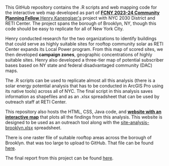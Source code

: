 This GitHub repository contains the .R scripts and web mapping code for the interactive web map developed as part of [**FCNY 2023-24 Community Planning Fellow** Henry Kanengiser's](https://www.fcny.org/fellow/henry-kanengiser/) project with NYC 2030 District and RETI Center. The project spans the borough of Brooklyn, NY, though this code should be easy to replicate for all of New York City.

Henry conducted research for the two organizations to identify buildings that could serve as highly suitable sites for rooftop community solar as RETI Center expands its Local Power program. From this map of scored sites, we then developed **campaign zones**, geographic concentrations of highly suitable sites. Henry also developed a three-tier map of potential subscriber bases based on NY state and federal disadvantaged community (DAC) maps.

The .R scripts can be used to replicate almost all this analysis (there is a solar energy potential analysis that has to be conducted in ArcGIS Pro using its native tools) across all of NYC. The final script in this analysis saves information as shapefiles and as an .xlsx spreadsheet that can be used by outreach staff at RETI Center.

This repository also hosts the HTML, CSS, Java code, and **[website with an interactive map](https://henry-kanengiser.github.io/fcny-community-solar/)** that plots all the findings from this analysis. This website is designed to be used as an outreach tool along with the [site-analysis-brooklyn.xlsx](https://github.com/henry-kanengiser/fcny-community-solar/blob/main/site%20analysis_brooklyn.xlsx) spreadsheet.

There is one raster file of suitable rooftop areas across the borough of Brooklyn. that was too large to upload to GitHub. That file can be found [here](https://drive.google.com/drive/folders/1yWBVyHt93tSxdTWlPd1XPLiuqe-dmvC-?usp=sharing).

The final report from this project can be found [here](https://docs.google.com/document/d/1p8KHb42GYJB7AQWe59qKt4wDBq_-9EH7pqfoifi0AA8/edit?usp=sharing).


